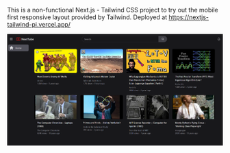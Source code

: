 This is a non-functional Next.js - Tailwind CSS project to try out the mobile first responsive layout provided by Tailwind. Deployed at https://nextjs-tailwind-pi.vercel.app/

![Screenshot](
https://github.com/p-mohan/nextjs-tailwind/blob/7ce35ce0e0fbd45895a9a9f3ab2d331a1701a3aa/screenshot.png "landing page")


